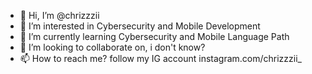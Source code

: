 - 👋 Hi, I’m @chrizzzii
- 👀 I’m interested in Cybersecurity and Mobile Development
- 🌱 I’m currently learning Cybersecurity and Mobile Language Path
- 💞️ I’m looking to collaborate on, i don't know?
- 📫 How to reach me? follow my IG account instagram.com/chrizzzii_

<!---
chrizzzii/chrizzzii is a ✨ special ✨ repository because its `README.md` (this file) appears on your GitHub profile.
You can click the Preview link to take a look at your changes.
--->
